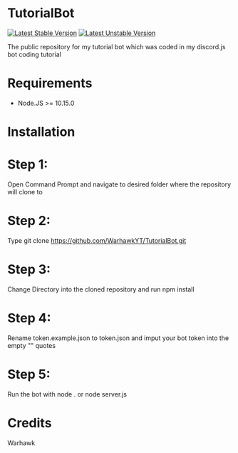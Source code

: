 TutorialBot
=======================

[![Latest Stable Version](https://poser.pugx.org/phpunit/phpunit/version)](https://packagist.org/packages/phpunit/phpunit)
[![Latest Unstable Version](https://poser.pugx.org/phpunit/phpunit/v/unstable)](//packagist.org/packages/phpunit/phpunit)


The public repository for my tutorial bot which was coded in my discord.js bot coding tutorial


Requirements
============

* Node.JS >=  10.15.0


Installation
============

# Step 1:
Open Command Prompt and navigate to desired folder where the repository will clone to
# Step 2:
Type git clone https://github.com/WarhawkYT/TutorialBot.git
# Step 3:
Change Directory into the cloned repository and run npm install
# Step 4:
Rename token.example.json to token.json and imput your bot token into the empty "" quotes
# Step 5:
Run the bot with node . or node server.js


Credits
=======

Warhawk
